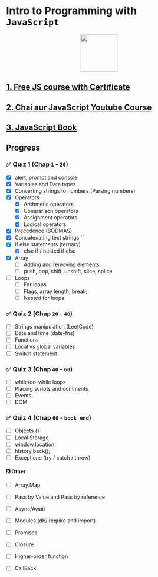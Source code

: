 # Intro to Programming with `JavaScript`

<p align="center">
<img width="100" height="100" src="https://skillicons.dev/icons?i=js" />
</p>

## [1. Free JS course with Certificate](https://www.freecodecamp.org/learn/javascript-algorithms-and-data-structures-v8)

## [2. Chai aur JavaScript Youtube Course](https://youtube.com/playlist?list=PLu71SKxNbfoBuX3f4EOACle2y-tRC5Q37)

## [3. JavaScript Book](<https://github.com/shehza-d/Learning-Resources/blob/main/04.JS-Books/JavaScript-book(A-smarter-way-to-learn-JS).pdf>)

## Progress

### ✅ Quiz 1 (Chap `1` - `20`)

- [x] alert, prompt and console
- [x] Variables and Data types
- [x] Converting strings to numbers (Parsing numbers)
- [x] Operators
  - [x] Arithmetic operators
  - [x] Comparison operators
  - [x] Assignment operators
  - [x] Logical operators
- [x] Precedence (BODMAS)
- [x] Concatenating text strings ``
- [x] if else statements (ternary)
  - [x] else if / nested if else
- [x] Array
  - [ ] Adding and removing elements
  - [ ] push, pop, shift, unshift, slice, splice
- [ ] Loops
  - [ ] For loops
  - [ ] Flags, array length, break;
  - [ ] Nested for loops

### ✅ Quiz 2 (Chap `20` - `40`)

- [ ] Strings manipulation (LeetCode)
- [ ] Date and time (date-fns)
- [ ] Functions
- [ ] Local vs global variables
- [ ] Switch statement

### ✅ Quiz 3 (Chap `40` - `60`)

- [ ] while/do-while loops
- [ ] Placing scripts and comments
- [ ] Events
- [ ] DOM

### ✅ Quiz 4 (Chap `60` - `book end`)

- [ ] Objects {}
- [ ] Local Storage
- [ ] window.location
- [ ] history.back();
- [ ] Exceptions (try / catch / throw)

#### ❎ Other

- [ ] Array.Map
- [ ] Pass by Value and Pass by reference
- [ ] Async/Await
- [ ] Modules (db/ require and import)
- [ ] Promises
- [ ] Closure
- [ ] Higher-order function
- [ ] CallBack


